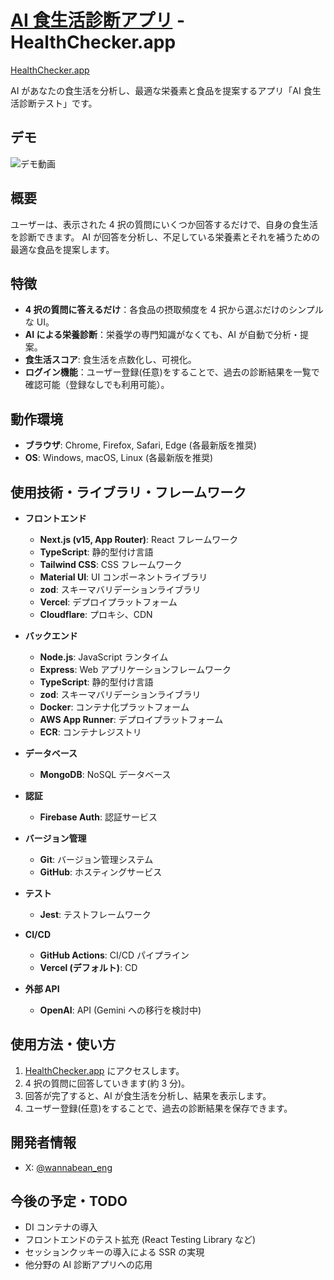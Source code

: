 # [AI 食生活診断アプリ](https://www.healthchecker.app/) - HealthChecker.app

[HealthChecker.app](https://www.healthchecker.app/)

AI があなたの食生活を分析し、最適な栄養素と食品を提案するアプリ「AI 食生活診断テスト」です。

## デモ

![デモ動画](https://github.com/Kay-pht/Health-Checker-App-NextjsVer/blob/main/frontend/public/images/README_pf_intro.gif)

## 概要

ユーザーは、表示された 4 択の質問にいくつか回答するだけで、自身の食生活を診断できます。
AI が回答を分析し、不足している栄養素とそれを補うための最適な食品を提案します。

## 特徴

- **4 択の質問に答えるだけ**：各食品の摂取頻度を 4 択から選ぶだけのシンプルな UI。
- **AI による栄養診断**：栄養学の専門知識がなくても、AI が自動で分析・提案。
- **食生活スコア**: 食生活を点数化し、可視化。
- **ログイン機能**：ユーザー登録(任意)をすることで、過去の診断結果を一覧で確認可能（登録なしでも利用可能）。

## 動作環境

- **ブラウザ**: Chrome, Firefox, Safari, Edge (各最新版を推奨)
- **OS**: Windows, macOS, Linux (各最新版を推奨)

## 使用技術・ライブラリ・フレームワーク

- **フロントエンド**

  - **Next.js (v15, App Router)**: React フレームワーク
  - **TypeScript**: 静的型付け言語
  - **Tailwind CSS**: CSS フレームワーク
  - **Material UI**: UI コンポーネントライブラリ
  - **zod**: スキーマバリデーションライブラリ
  - **Vercel**: デプロイプラットフォーム
  - **Cloudflare**: プロキシ、CDN

- **バックエンド**

  - **Node.js**: JavaScript ランタイム
  - **Express**: Web アプリケーションフレームワーク
  - **TypeScript**: 静的型付け言語
  - **zod**: スキーマバリデーションライブラリ
  - **Docker**: コンテナ化プラットフォーム
  - **AWS App Runner**: デプロイプラットフォーム
  - **ECR**: コンテナレジストリ

- **データベース**

  - **MongoDB**: NoSQL データベース

- **認証**

  - **Firebase Auth**: 認証サービス

- **バージョン管理**

  - **Git**: バージョン管理システム
  - **GitHub**: ホスティングサービス

- **テスト**

  - **Jest**: テストフレームワーク

- **CI/CD**

  - **GitHub Actions**: CI/CD パイプライン
  - **Vercel (デフォルト)**: CD

- **外部 API**
  - **OpenAI**: API (Gemini への移行を検討中)

## 使用方法・使い方

1.  [HealthChecker.app](https://www.healthchecker.app/) にアクセスします。
2.  4 択の質問に回答していきます(約 3 分)。
3.  回答が完了すると、AI が食生活を分析し、結果を表示します。
4.  ユーザー登録(任意)をすることで、過去の診断結果を保存できます。

## 開発者情報

- X: [@wannabean_eng](https://twitter.com/wannabean_eng)

## 今後の予定・TODO

- DI コンテナの導入
- フロントエンドのテスト拡充 (React Testing Library など)
- セッションクッキーの導入による SSR の実現
- 他分野の AI 診断アプリへの応用
